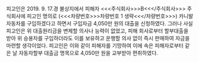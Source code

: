 피고인은 2019. 9. 17.경 불상지에서 피해자 <<<주식회사>>>B<<</주식회사>>> 주식회사에 피고인 명의로 (<<<차량번호>>>차량번호 1 생략<<</차량번호>>>) 카니발 자동차를 구입하겠다고 하면서 구입자금 4,050만 원의 대출을 신청하였다. 그러나 사실 피고인은 위 대출원리금을 변제할 의사나 능력이 없었고, 피해 회사로부터 할부대출을 받아 위 승용차를 구입하더라도 이를 보유하고 운행할 의사 없이 즉시 판매하여 자금을 마련할 생각이었다.
피고인은 이와 같이 피해자를 기망하여 이에 속은 피해자로부터 같은 날 자동차할부 대출금 명목으로 4,050만 원을 교부받아 편취하였다.